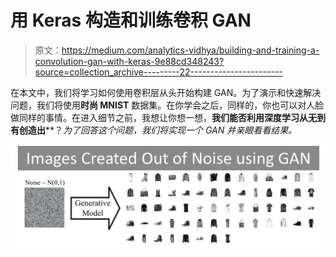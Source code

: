 # 用 Keras 构造和训练卷积 GAN

> 原文：<https://medium.com/analytics-vidhya/building-and-training-a-convolution-gan-with-keras-9e88cd348243?source=collection_archive---------22----------------------->

在本文中，我们将学习如何使用卷积层从头开始构建 GAN。为了演示和快速解决问题，我们将使用**时尚 MNIST** 数据集。在你学会之后，同样的，你也可以对人脸做同样的事情。在进入细节之前，我想让你想一想，**我们能否利用深度学习从无到有创造出****？*为了回答这个问题，我们将实现一个 GAN 并亲眼看看结果。*

*![](img/fe943d0e6a111cccc7ec7ba07ff043f2.png)*
